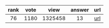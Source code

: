 
| rank | vote | view | answer | url |
|:-:|:-:|:-:|:-:|:-:|
|76|1180|1325458|13| [url](http://stackoverflow.com/questions/332289/how-do-you-change-the-size-of-figures-drawn-with-matplotlib) |
